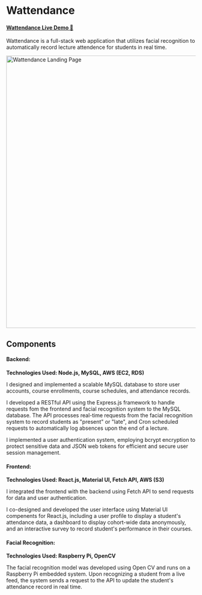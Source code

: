 # Wattendance
#### [Wattendance Live Demo 🔗](http://wattendance.s3-website.us-east-2.amazonaws.com/)
Wattendance is a full-stack web application that utilizes facial recognition to automatically record lecture attendence for students in real time. 

<img width="723" alt="Wattendance Landing Page" src="https://github.com/jessicaxu0605/wattendance/assets/91295485/4c741547-7557-4b2f-86b5-e3ff480755a9">

## Components

#### Backend:
**Technologies Used: Node.js, MySQL, AWS (EC2, RDS)**

I designed and implemented a scalable MySQL database to store user accounts, course enrollments, course schedules, and attendance records.

I developed a RESTful API using the Express.js framework to handle requests fom the frontend and facial recognition system to the MySQL database. The API processes real-time requests from the facial recognition system to record students as "present" or "late", and Cron scheduled requests to automatically log absences upon the end of a lecture.

I implemented a user authentication system, employing bcrypt encryption to protect sensitive data and JSON web tokens for efficient and secure user session management. 


#### Frontend:
**Technologies Used: React.js, Material UI, Fetch API, AWS (S3)**

I integrated the frontend with the backend using Fetch API to send requests for data and user authentication.

I co-designed and developed the user interface using Material UI compenents for React.js, including a user profile to display a student's attendance data, a dashboard to display cohort-wide data anonymously, and an interactive survey to record student's performance in their courses.

#### Facial Recognition:
**Technologies Used: Raspberry Pi, OpenCV**

The facial recognition model was developed using Open CV and runs on a Raspberry Pi embedded system. Upon recognizing a student from a live feed, the system sends a request to the API to update the student's attendance record in real time.
